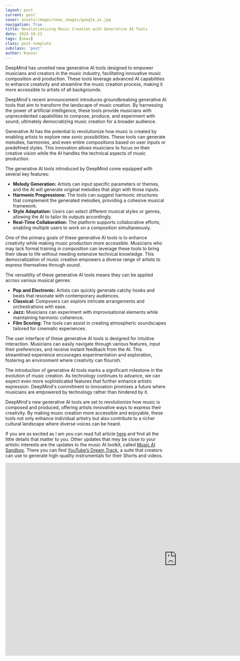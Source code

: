 ```yaml
---
layout: post
current: post
cover: assets/images/news_images/google_ai.jpg
navigation: True
title: Revolutionizing Music Creation with Generative AI Tools
date: 2024-10-23
tags: [news]
class: post-template
subclass: 'post'
author: Kavour
---
```


<p>DeepMind has unveiled new generative AI tools designed to empower musicians and creators in the music industry, facilitating innovative music composition and production. These tools leverage advanced AI capabilities to enhance creativity and streamline the music creation process, making it more accessible to artists of all backgrounds.</p>

<p>DeepMind's recent announcement introduces groundbreaking generative AI tools that aim to transform the landscape of music creation. By harnessing the power of artificial intelligence, these tools provide musicians with unprecedented capabilities to compose, produce, and experiment with sound, ultimately democratizing music creation for a broader audience.</p>

<p>Generative AI has the potential to revolutionize how music is created by enabling artists to explore new sonic possibilities. These tools can generate melodies, harmonies, and even entire compositions based on user inputs or predefined styles. This innovation allows musicians to focus on their creative vision while the AI handles the technical aspects of music production.</p>

<p>The generative AI tools introduced by DeepMind come equipped with several key features:</p>
<ul>
    <li><strong>Melody Generation:</strong> Artists can input specific parameters or themes, and the AI will generate original melodies that align with those inputs.</li>
    <li><strong>Harmonic Progressions:</strong> The tools can suggest harmonic structures that complement the generated melodies, providing a cohesive musical framework.</li>
    <li><strong>Style Adaptation:</strong> Users can select different musical styles or genres, allowing the AI to tailor its outputs accordingly.</li>
    <li><strong>Real-Time Collaboration:</strong> The platform supports collaborative efforts, enabling multiple users to work on a composition simultaneously.</li>
</ul>

<p>One of the primary goals of these generative AI tools is to enhance creativity while making music production more accessible. Musicians who may lack formal training in composition can leverage these tools to bring their ideas to life without needing extensive technical knowledge. This democratization of music creation empowers a diverse range of artists to express themselves through sound.</p>

<p>The versatility of these generative AI tools means they can be applied across various musical genres:</p>
<ul>
    <li><strong>Pop and Electronic:</strong> Artists can quickly generate catchy hooks and beats that resonate with contemporary audiences.</li>
    <li><strong>Classical:</strong> Composers can explore intricate arrangements and orchestrations with ease.</li>
    <li><strong>Jazz:</strong> Musicians can experiment with improvisational elements while maintaining harmonic coherence.</li>
    <li><strong>Film Scoring:</strong> The tools can assist in creating atmospheric soundscapes tailored for cinematic experiences.</li>
</ul>

<p>The user interface of these generative AI tools is designed for intuitive interaction. Musicians can easily navigate through various features, input their preferences, and receive instant feedback from the AI. This streamlined experience encourages experimentation and exploration, fostering an environment where creativity can flourish.</p>

<p>The introduction of generative AI tools marks a significant milestone in the evolution of music creation. As technology continues to advance, we can expect even more sophisticated features that further enhance artistic expression. DeepMind's commitment to innovation promises a future where musicians are empowered by technology rather than hindered by it.</p>

<p>DeepMind's new generative AI tools are set to revolutionize how music is composed and produced, offering artists innovative ways to express their creativity. By making music creation more accessible and enjoyable, these tools not only enhance individual artistry but also contribute to a richer cultural landscape where diverse voices can be heard.</p>

<p> If you are as excited as I am you can read full article <a href='https://deepmind.google/discover/blog/new-generative-ai-tools-open-the-doors-of-music-creation/?utm_source=x&utm_medium=social&utm_campaign=&utm_content=GenMusic%20Blog'>here</a> and find all the little details that matter to you. Other updates that mey be close to your artistic interests are the updates to the music AI toolkit, called <a href='https://blog.google/technology/ai/google-generative-ai-veo-imagen-3/'>Music AI Sandbox</a>. There you can find <a href='https://deepmind.google/discover/blog/transforming-the-future-of-music-creation/'>YouTube’s Dream Track</a>, a suite that creators can use to generate high-quality instrumentals for their Shorts and videos.</p>

<iframe width="1069" height="601" src="https://www.youtube.com/embed/rrk1t_h2iSQ" title="An Early Look at the Possibilities as we Experiment with AI and Music" frameborder="0" allow="accelerometer; autoplay; clipboard-write; encrypted-media; gyroscope; picture-in-picture; web-share" referrerpolicy="strict-origin-when-cross-origin" allowfullscreen></iframe>

